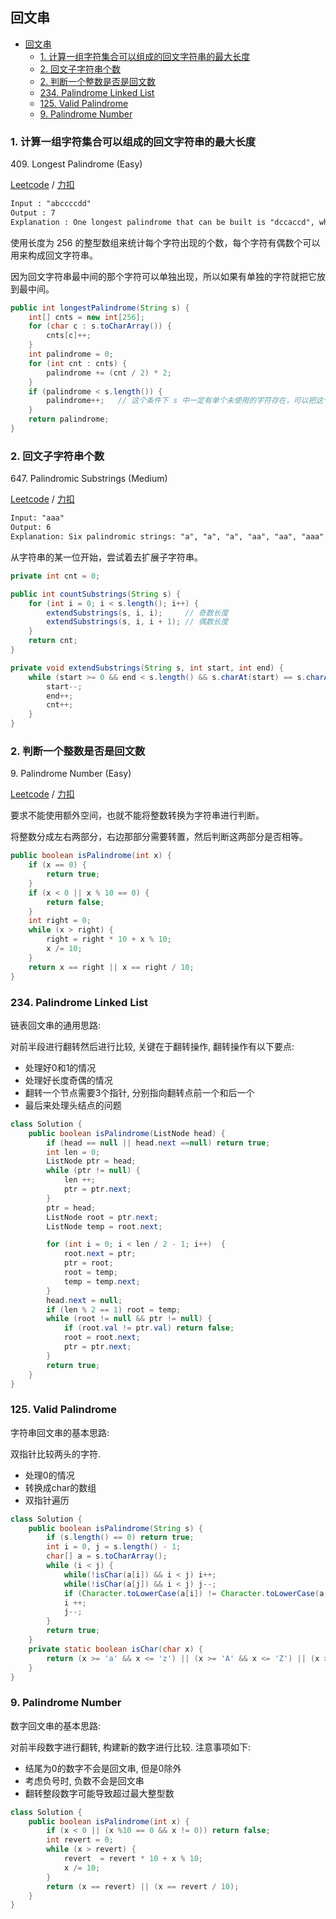 ## 回文串

- [回文串](#%e5%9b%9e%e6%96%87%e4%b8%b2)
  - [1. 计算一组字符集合可以组成的回文字符串的最大长度](#1-%e8%ae%a1%e7%ae%97%e4%b8%80%e7%bb%84%e5%ad%97%e7%ac%a6%e9%9b%86%e5%90%88%e5%8f%af%e4%bb%a5%e7%bb%84%e6%88%90%e7%9a%84%e5%9b%9e%e6%96%87%e5%ad%97%e7%ac%a6%e4%b8%b2%e7%9a%84%e6%9c%80%e5%a4%a7%e9%95%bf%e5%ba%a6)
  - [2. 回文子字符串个数](#2-%e5%9b%9e%e6%96%87%e5%ad%90%e5%ad%97%e7%ac%a6%e4%b8%b2%e4%b8%aa%e6%95%b0)
  - [2. 判断一个整数是否是回文数](#2-%e5%88%a4%e6%96%ad%e4%b8%80%e4%b8%aa%e6%95%b4%e6%95%b0%e6%98%af%e5%90%a6%e6%98%af%e5%9b%9e%e6%96%87%e6%95%b0)
  - [234. Palindrome Linked List](#234-palindrome-linked-list)
  - [125. Valid Palindrome](#125-valid-palindrome)
  - [9. Palindrome Number](#9-palindrome-number)



### 1. 计算一组字符集合可以组成的回文字符串的最大长度

409\. Longest Palindrome (Easy)

[Leetcode](https://leetcode.com/problems/longest-palindrome/description/) / [力扣](https://leetcode-cn.com/problems/longest-palindrome/description/)

```html
Input : "abccccdd"
Output : 7
Explanation : One longest palindrome that can be built is "dccaccd", whose length is 7.
```

使用长度为 256 的整型数组来统计每个字符出现的个数，每个字符有偶数个可以用来构成回文字符串。

因为回文字符串最中间的那个字符可以单独出现，所以如果有单独的字符就把它放到最中间。

```java
public int longestPalindrome(String s) {
    int[] cnts = new int[256];
    for (char c : s.toCharArray()) {
        cnts[c]++;
    }
    int palindrome = 0;
    for (int cnt : cnts) {
        palindrome += (cnt / 2) * 2;
    }
    if (palindrome < s.length()) {
        palindrome++;   // 这个条件下 s 中一定有单个未使用的字符存在，可以把这个字符放到回文的最中间
    }
    return palindrome;
}
```

### 2. 回文子字符串个数

647\. Palindromic Substrings (Medium)

[Leetcode](https://leetcode.com/problems/palindromic-substrings/description/) / [力扣](https://leetcode-cn.com/problems/palindromic-substrings/description/)

```html
Input: "aaa"
Output: 6
Explanation: Six palindromic strings: "a", "a", "a", "aa", "aa", "aaa".
```

从字符串的某一位开始，尝试着去扩展子字符串。

```java
private int cnt = 0;

public int countSubstrings(String s) {
    for (int i = 0; i < s.length(); i++) {
        extendSubstrings(s, i, i);     // 奇数长度
        extendSubstrings(s, i, i + 1); // 偶数长度
    }
    return cnt;
}

private void extendSubstrings(String s, int start, int end) {
    while (start >= 0 && end < s.length() && s.charAt(start) == s.charAt(end)) {
        start--;
        end++;
        cnt++;
    }
}
```

### 2. 判断一个整数是否是回文数

9\. Palindrome Number (Easy)

[Leetcode](https://leetcode.com/problems/palindrome-number/description/) / [力扣](https://leetcode-cn.com/problems/palindrome-number/description/)

要求不能使用额外空间，也就不能将整数转换为字符串进行判断。

将整数分成左右两部分，右边那部分需要转置，然后判断这两部分是否相等。

```java
public boolean isPalindrome(int x) {
    if (x == 0) {
        return true;
    }
    if (x < 0 || x % 10 == 0) {
        return false;
    }
    int right = 0;
    while (x > right) {
        right = right * 10 + x % 10;
        x /= 10;
    }
    return x == right || x == right / 10;
}
```

### 234. Palindrome Linked List
链表回文串的通用思路:

对前半段进行翻转然后进行比较, 关键在于翻转操作, 翻转操作有以下要点:
- 处理好0和1的情况
- 处理好长度奇偶的情况
- 翻转一个节点需要3个指针, 分别指向翻转点前一个和后一个
- 最后来处理头结点的问题

```java
class Solution {
    public boolean isPalindrome(ListNode head) {
        if (head == null || head.next ==null) return true;
        int len = 0;
        ListNode ptr = head;
        while (ptr != null) {
            len ++;
            ptr = ptr.next;
        }
        ptr = head;
        ListNode root = ptr.next;
        ListNode temp = root.next;

        for (int i = 0; i < len / 2 - 1; i++)  {
            root.next = ptr;
            ptr = root;
            root = temp;
            temp = temp.next;
        }
        head.next = null;
        if (len % 2 == 1) root = temp;
        while (root != null && ptr != null) {
            if (root.val != ptr.val) return false;
            root = root.next; 
            ptr = ptr.next;
        }
        return true;
    }
}
```
### 125. Valid Palindrome 
字符串回文串的基本思路:

双指针比较两头的字符.
- 处理0的情况
- 转换成char的数组
- 双指针遍历

```java
class Solution {
    public boolean isPalindrome(String s) {
        if (s.length() == 0) return true;
        int i = 0, j = s.length() - 1;
        char[] a = s.toCharArray();
        while (i < j) {
            while(!isChar(a[i]) && i < j) i++;
            while(!isChar(a[j]) && i < j) j--;
            if (Character.toLowerCase(a[i]) != Character.toLowerCase(a[j])) return false;
            i ++;
            j--;
        }
        return true;
    }
    private static boolean isChar(char x) {
        return (x >= 'a' && x <= 'z') || (x >= 'A' && x <= 'Z') || (x >= '0' && x <= '9');
    }
}
```

### 9. Palindrome Number
数字回文串的基本思路:

对前半段数字进行翻转, 构建新的数字进行比较. 注意事项如下:
- 结尾为0的数字不会是回文串, 但是0除外
- 考虑负号时, 负数不会是回文串
- 翻转整段数字可能导致超过最大整型数
  
```java
class Solution {
    public boolean isPalindrome(int x) {
        if (x < 0 || (x %10 == 0 && x != 0)) return false;
        int revert = 0;
        while (x > revert) {
            revert  = revert * 10 + x % 10;
            x /= 10;
        }
        return (x == revert) || (x == revert / 10);
    }
}
```
